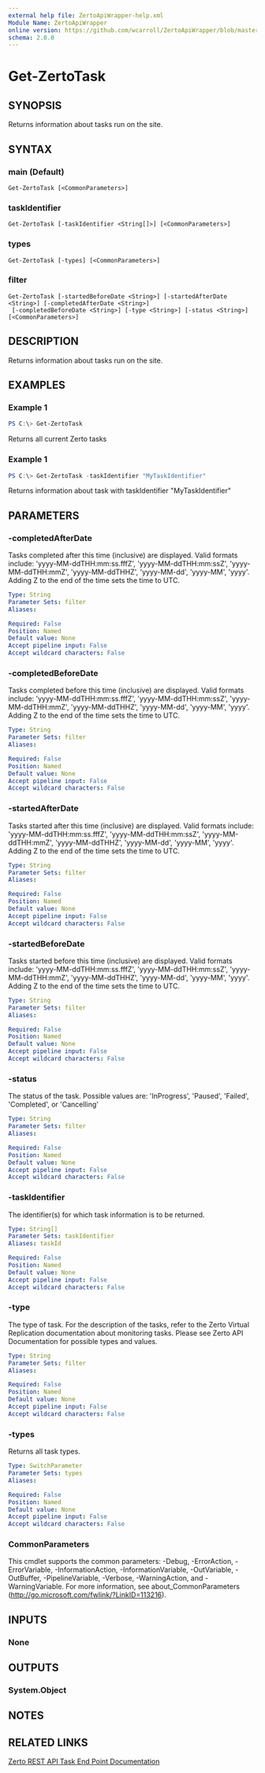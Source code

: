 ```yaml
---
external help file: ZertoApiWrapper-help.xml
Module Name: ZertoApiWrapper
online version: https://github.com/wcarroll/ZertoApiWrapper/blob/master/docs/Get-ZertoTask.md
schema: 2.0.0
---
```


# Get-ZertoTask

## SYNOPSIS
Returns information about tasks run on the site.

## SYNTAX

### main (Default)
```
Get-ZertoTask [<CommonParameters>]
```

### taskIdentifier
```
Get-ZertoTask [-taskIdentifier <String[]>] [<CommonParameters>]
```

### types
```
Get-ZertoTask [-types] [<CommonParameters>]
```

### filter
```
Get-ZertoTask [-startedBeforeDate <String>] [-startedAfterDate <String>] [-completedAfterDate <String>]
 [-completedBeforeDate <String>] [-type <String>] [-status <String>] [<CommonParameters>]
```

## DESCRIPTION
Returns information about tasks run on the site.

## EXAMPLES

### Example 1
```powershell
PS C:\> Get-ZertoTask
```

Returns all current Zerto tasks

### Example 1
```powershell
PS C:\> Get-ZertoTask -taskIdentifier "MyTaskIdentifier"
```

Returns information about task with taskIdentifier "MyTaskIdentifier"

## PARAMETERS

### -completedAfterDate
Tasks completed after this time (inclusive) are displayed.
Valid formats include: 'yyyy-MM-ddTHH:mm:ss.fffZ', 'yyyy-MM-ddTHH:mm:ssZ', 'yyyy-MM-ddTHH:mmZ', 'yyyy-MM-ddTHHZ', 'yyyy-MM-dd', 'yyyy-MM', 'yyyy'.
Adding Z to the end of the time sets the time to UTC.

```yaml
Type: String
Parameter Sets: filter
Aliases:

Required: False
Position: Named
Default value: None
Accept pipeline input: False
Accept wildcard characters: False
```

### -completedBeforeDate
Tasks completed before this time (inclusive) are displayed.
Valid formats include: 'yyyy-MM-ddTHH:mm:ss.fffZ', 'yyyy-MM-ddTHH:mm:ssZ', 'yyyy-MM-ddTHH:mmZ', 'yyyy-MM-ddTHHZ', 'yyyy-MM-dd', 'yyyy-MM', 'yyyy'.
Adding Z to the end of the time sets the time to UTC.

```yaml
Type: String
Parameter Sets: filter
Aliases:

Required: False
Position: Named
Default value: None
Accept pipeline input: False
Accept wildcard characters: False
```

### -startedAfterDate
Tasks started after this time (inclusive) are displayed.
Valid formats include: 'yyyy-MM-ddTHH:mm:ss.fffZ', 'yyyy-MM-ddTHH:mm:ssZ', 'yyyy-MM-ddTHH:mmZ', 'yyyy-MM-ddTHHZ', 'yyyy-MM-dd', 'yyyy-MM', 'yyyy'.
Adding Z to the end of the time sets the time to UTC.

```yaml
Type: String
Parameter Sets: filter
Aliases:

Required: False
Position: Named
Default value: None
Accept pipeline input: False
Accept wildcard characters: False
```

### -startedBeforeDate
Tasks started before this time (inclusive) are displayed.
Valid formats include: 'yyyy-MM-ddTHH:mm:ss.fffZ', 'yyyy-MM-ddTHH:mm:ssZ', 'yyyy-MM-ddTHH:mmZ', 'yyyy-MM-ddTHHZ', 'yyyy-MM-dd', 'yyyy-MM', 'yyyy'.
Adding Z to the end of the time sets the time to UTC.

```yaml
Type: String
Parameter Sets: filter
Aliases:

Required: False
Position: Named
Default value: None
Accept pipeline input: False
Accept wildcard characters: False
```

### -status
The status of the task. Possible values are: 'InProgress', 'Paused', 'Failed', 'Completed', or 'Cancelling'

```yaml
Type: String
Parameter Sets: filter
Aliases:

Required: False
Position: Named
Default value: None
Accept pipeline input: False
Accept wildcard characters: False
```

### -taskIdentifier
The identifier(s) for which task information is to be returned.

```yaml
Type: String[]
Parameter Sets: taskIdentifier
Aliases: taskId

Required: False
Position: Named
Default value: None
Accept pipeline input: False
Accept wildcard characters: False
```

### -type
The type of task.
For the description of the tasks, refer to the Zerto Virtual Replication documentation about monitoring tasks.
Please see Zerto API Documentation for possible types and values.

```yaml
Type: String
Parameter Sets: filter
Aliases:

Required: False
Position: Named
Default value: None
Accept pipeline input: False
Accept wildcard characters: False
```

### -types
Returns all task types.

```yaml
Type: SwitchParameter
Parameter Sets: types
Aliases:

Required: False
Position: Named
Default value: None
Accept pipeline input: False
Accept wildcard characters: False
```

### CommonParameters
This cmdlet supports the common parameters: -Debug, -ErrorAction, -ErrorVariable, -InformationAction, -InformationVariable, -OutVariable, -OutBuffer, -PipelineVariable, -Verbose, -WarningAction, and -WarningVariable. For more information, see about_CommonParameters (http://go.microsoft.com/fwlink/?LinkID=113216).

## INPUTS

### None
## OUTPUTS

### System.Object
## NOTES

## RELATED LINKS

[Zerto REST API Task End Point Documentation](http://s3.amazonaws.com/zertodownload_docs/Latest/Zerto%20Virtual%20Replication%20Zerto%20Virtual%20Manager%20%28ZVM%29%20-%20vSphere%20Online%20Help/RestfulAPIs/StatusAPIs.5.076.html#)
